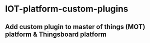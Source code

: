 # IOT-platform-custom-plugins
## Add custom plugin to master of things (MOT) platform & Thingsboard platform
